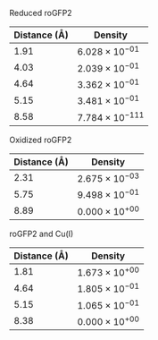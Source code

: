 Reduced roGFP2

| Distance (Å) | Density |
|-----------|-----------|
| 1.91 | $6.028 \times 10^{-01}$ |
| 4.03 | $2.039 \times 10^{-01}$ |
| 4.64 | $3.362 \times 10^{-01}$ |
| 5.15 | $3.481 \times 10^{-01}$ |
| 8.58 | $7.784 \times 10^{-111}$ |

Oxidized roGFP2

| Distance (Å) | Density |
|-----------|-----------|
| 2.31 | $2.675 \times 10^{-03}$ |
| 5.75 | $9.498 \times 10^{-01}$ |
| 8.89 | $0.000 \times 10^{+00}$ |

roGFP2 and Cu(I)

| Distance (Å) | Density |
|-----------|-----------|
| 1.81 | $1.673 \times 10^{+00}$ |
| 4.64 | $1.805 \times 10^{-01}$ |
| 5.15 | $1.065 \times 10^{-01}$ |
| 8.38 | $0.000 \times 10^{+00}$ |
